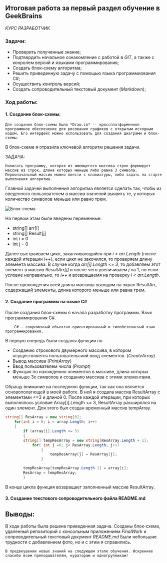 ## **Итоговая работа за первый раздел обучение в GeekBrains**
*КУРС РАЗРАБОТЧИК*

### Задачи:
* Проверить полученные знание;
* Подтвердить начальное ознакомление с работой в *GIT*, а также с конролем версий и языками программирования;
* Создать блок-схему алгоритма;
* Решить приведенную задачу с помощью языка программиования C#;
* Осуществить контроль версий;
* Создать сопроводительный текстовый документ (*Markdown*);

### Ход работы:

#### 1. **Создание блок-схемы:**

    Для создания блок-схемы было *Draw.io* -- кроссплатформенное программное обеспечение для рисования графиков с открытым исходным кодом. Его интерфейс можно использовать для создания диаграмм и блок-схемы.

В блок-схеме я отразила ключевой алгоритм решения задачи.

ЗАДАЧА:

    Написать программу, которая из имеющегося массива строк формирует массив из строк, длина которых меньше либо равна 3 символа. Первоначальный массив можно ввести с клавиатуры, либо задать на старте выполнения алгоритма. 

Главной задачей выполнения алгоритма является сделать так, чтобы из введенного пользователем в массив значений выявить те, у которых количество символов меньше или равно трем. 

![Блок-схема](https://user-images.githubusercontent.com/114299835/203860044-0eed4820-44c8-4ac2-8e4b-b207b5369768.jpg)

На первом этам были введены переменные: 

* string[] arr[i]
* string[] Result[j]
* int i = 0
* int j = 0



Далее выстраиваем цикл, заканчивающийся при *i < arr.Length* (после каждой итерации *i++*), если цикл не закочился, то проверяем длину элемента массива. В случае когда *arr[i].Length <= 3*, то добавляем этот элемент в массив *ResultArr[j]* и после чего увеличиваем *j* на 1, но если условие неправильно, то *i++* и возвращаемя на проверку *i < arr.Length*. 

После прохождения всей длины массива выводим на экран ResultArr, содержащий элементы, длина которого меньше или равна трем.


#### 2. **Создание программы на языке C#**

После создания блок-схемы я начала разработку программы. Язык программирования C#.

        C# — современный объектно-ориентированный и типобезопасный язык программирования.

В первую очередь были созданы функции по 
* Созданию строкового двумерного массива, в котором осуществляется пользовательский ввод элементов. (*CreateArray*)
* Вывод массива (*PrintArray*)
* Ввод пользователем числа (*Prompt*)
* Функция по нахождению элементов в массиве, длина которых меньше 3х символов и созданию массива с этими элементами.

Обращу внимание на последнюю функции, так как она является основополагющей в моей работе. В ней я создала массив ResultArray c элементами <=3 и длиной 0. После каждой итерации, при которых выполнялось условие Array[i].Length <= 3, ResultArray расширялся на один элемент. Для этого был создан временный массив tempArray. 

```C#
string[] ResArray = new string[0];
    for(int i = 0; i < array.Length; i++)
    {
        if (array[i].Length <= 3)
        {
        string[] tempResArray = new string[ResArray.Length + 1];
            for( int j =0; j< ResArray.Length; j++)
                {
                    tempResArray[j] = ResArray[j]; 
                }

        tempResArray[tempResArray.Length-1] = array[i];
        ResArray = tempResArray;
        }
```
В конце цикла функция возвращает заполненный массив ResultArray.

#### 3. **Создание текстового сопроводительного файла README.md**
## Выводы:

В ходе работы была решена приведенная задача. Созданы блок-схема, удаленный репозиторий с консольным приложением *FinalWork*  и сопроводительный текстовый документ *README.md* Были небольшие трудности с добавлением фото, но и с этим я справились. 

    В предвкушении новых знаний на следующем этапе обучения. Искреннеe спасибо всем преподавателям, кураторам и одногрупникам! 
